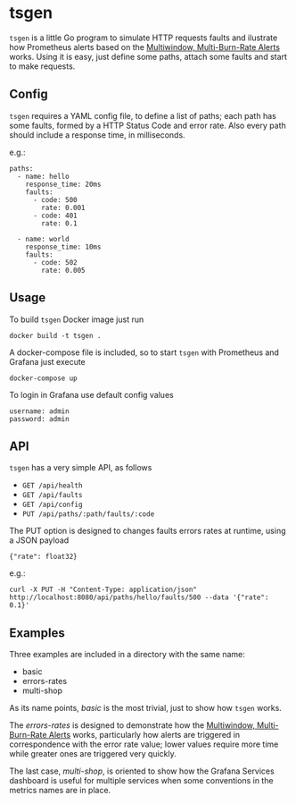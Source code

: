 # tsgen

`tsgen` is a little Go program to simulate HTTP requests faults and ilustrate how Prometheus alerts based on the [Multiwindow, Multi-Burn-Rate Alerts](https://sre.google/workbook/alerting-on-slos/) works.
Using it is easy, just define some paths, attach some faults and start to make requests.

## Config
`tsgen` requires a YAML config file, to define a list of paths; each path has some faults, formed by a HTTP Status Code and error rate.
Also every path should include a response time, in milliseconds.

e.g.:
```
paths:
  - name: hello
    response_time: 20ms
    faults:
      - code: 500
        rate: 0.001
      - code: 401
        rate: 0.1

  - name: world
    response_time: 10ms
    faults:
      - code: 502
        rate: 0.005
```

## Usage

To build `tsgen` Docker image just run

```
docker build -t tsgen .
```

A docker-compose file is included, so to start `tsgen` with Prometheus and Grafana just execute

```
docker-compose up
```

To login in Grafana use default config values
```
username: admin
password: admin
```

## API

`tsgen` has a very simple API, as follows

- `GET /api/health`
- `GET /api/faults`
- `GET /api/config`
- `PUT /api/paths/:path/faults/:code`

The PUT option is designed to changes faults errors rates at runtime, using a JSON payload

```
{"rate": float32}
```

e.g.:
```
curl -X PUT -H "Content-Type: application/json" http://localhost:8080/api/paths/hello/faults/500 --data '{"rate": 0.1}'
```

## Examples
Three examples are included in a directory with the same name:
- basic
- errors-rates
- multi-shop

As its name points, *basic* is the most trivial, just to show how `tsgen` works.

The *errors-rates* is designed to demonstrate how the [Multiwindow, Multi-Burn-Rate Alerts](https://sre.google/workbook/alerting-on-slos/) works, particularly how alerts are triggered in correspondence with the error rate value; lower values require more time while greater ones are triggered very quickly.

The last case, *multi-shop*, is oriented to show how the Grafana Services dashboard is useful for multiple services when some conventions in the metrics names are in place.
